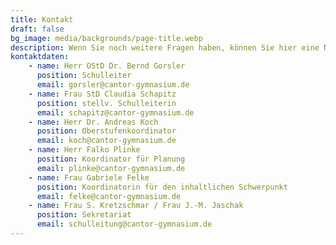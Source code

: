 ```yaml
---
title: Kontakt
draft: false
bg_image: media/backgrounds/page-title.webp
description: Wenn Sie noch weitere Fragen haben, können Sie hier eine Nachricht an die Schulleitung schreiben.
kontaktdaten:
    - name: Herr OStD Dr. Bernd Gorsler
      position: Schulleiter
      email: gorsler@cantor-gymnasium.de
    - name: Frau StD Claudia Schapitz
      position: stellv. Schulleiterin
      email: schapitz@cantor-gymnasium.de
    - name: Herr Dr. Andreas Koch
      position: Oberstufenkoordinator
      email: koch@cantor-gymnasium.de
    - name: Herr Falko Plinke
      position: Koordinator für Planung
      email: plinke@cantor-gymnasium.de
    - name: Frau Gabriele Felke
      position: Koordinatorin für den inhaltlichen Schwerpunkt
      email: felke@cantor-gymnasium.de
    - name: Frau S. Kretzschmar / Frau J.-M. Jaschak
      position: Sekretariat
      email: schulleitung@cantor-gymnasium.de
---
```





